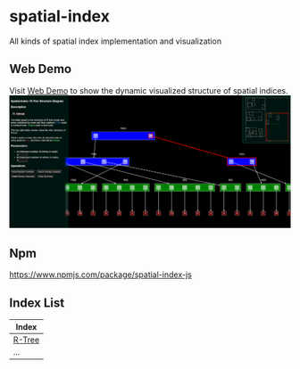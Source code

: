 # spatial-index
All kinds of spatial index implementation and visualization

## Web Demo
Visit [Web Demo](https://wkgreat.github.io/spatial-index/) to show the dynamic visualized structure of spatial indices.
![R-Tree Demo](./docs/rtree_web_demo.png)


## Npm
https://www.npmjs.com/package/spatial-index-js

## Index List
| Index |
| --- |
| [R-Tree](packages/spatial-index/README.md) |
| ... |